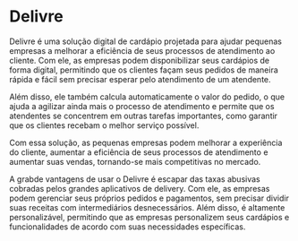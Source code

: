 # Delivre
Delivre é uma solução digital de cardápio projetada para ajudar pequenas empresas a melhorar a eficiência de seus processos de atendimento ao cliente. Com ele, as empresas podem disponibilizar seus cardápios de forma digital, permitindo que os clientes façam seus pedidos de maneira rápida e fácil sem precisar esperar pelo atendimento de um atendente.

Além disso, ele também calcula automaticamente o valor do pedido, o que ajuda a agilizar ainda mais o processo de atendimento e permite que os atendentes se concentrem em outras tarefas importantes, como garantir que os clientes recebam o melhor serviço possível.

Com essa solução, as pequenas empresas podem melhorar a experiência do cliente, aumentar a eficiência de seus processos de atendimento e aumentar suas vendas, tornando-se mais competitivas no mercado.

A grabde vantagens de usar o Delivre é escapar das taxas abusivas cobradas pelos grandes aplicativos de delivery. Com ele, as empresas podem gerenciar seus próprios pedidos e pagamentos, sem precisar dividir suas receitas com intermediários desnecessários. Além disso, é altamente personalizável, permitindo que as empresas personalizem seus cardápios e funcionalidades de acordo com suas necessidades específicas.
